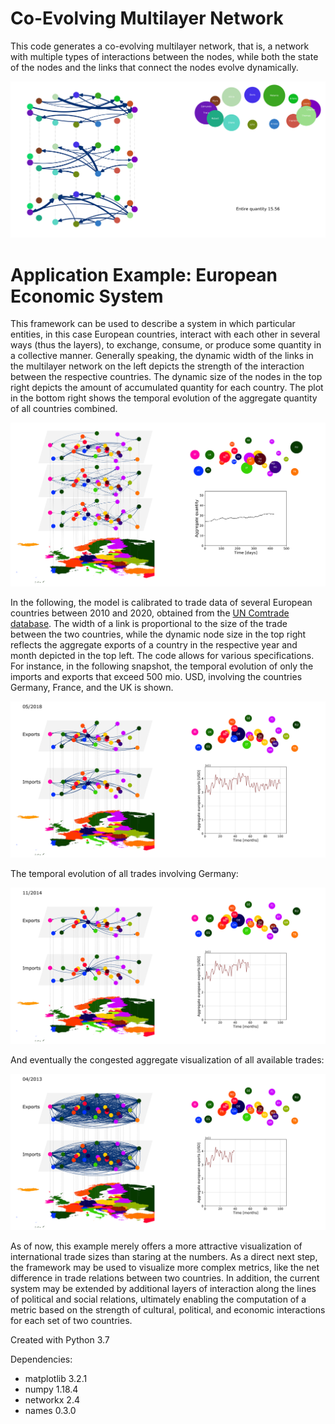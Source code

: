 # Co-Evolving Multilayer Network

This code generates a co-evolving multilayer network, that is, a network with multiple types of interactions between the nodes, while both the state of the nodes and the links that connect the nodes evolve dynamically.

<img src="./images/system_screenshot.svg">

# Application Example: European Economic System

This framework can be used to describe a system in which particular entities, in this case European countries, interact with each other in several ways (thus the layers), to exchange, consume, or produce some quantity in a collective manner.
Generally speaking, the dynamic width of the links in the multilayer network on the left depicts the strength of the interaction between the respective countries. The dynamic size of the nodes in the top right depicts the amount of accumulated quantity for each country. 
The plot in the bottom right shows the temporal evolution of the aggregate quantity of all countries combined.

<img src="./images/european_random_system_screenshot.svg">

In the following, the model is calibrated to trade data of several European countries between 2010 and 2020, obtained from the [UN Comtrade database](https://comtrade.un.org/data/doc/api/). The width of a link is proportional to the size of the trade between the two countries, while the dynamic node size in the top right reflects the aggregate exports of a country in the respective year and month depicted in the top left.
The code allows for various specifications. For instance, in the following snapshot, the temporal evolution of only the imports and exports that exceed 500 mio. USD, involving the countries Germany, France, and the UK is shown.

<img src="./images/european_trade_system_DEFRUK_500mio.svg">

The temporal evolution of all trades involving Germany:

<img src="./images/european_trade_system_DE.svg">

And eventually the congested aggregate visualization of all available trades:

<img src="./images/european_trade_system_aggregate.svg">

As of now, this example merely offers a more attractive visualization of international trade sizes than staring at the numbers. As a direct next step, the framework may be used to visualize more complex metrics, like the net difference in trade relations between two countries. In addition, the current system may be extended by additional layers of interaction along the lines of political and social relations, ultimately enabling the computation of a metric based on the strength of cultural, political, and economic interactions for each set of two countries.

Created with Python 3.7

Dependencies:
- matplotlib 3.2.1
- numpy 1.18.4
- networkx 2.4
- names 0.3.0
